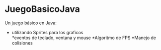 # JuegoBasicoJava
Un juego básico en Java:
* utilizando Sprites para los graficos  
*eventos de teclado, ventana y mouse
*Algoritmo de FPS
*Manejo de colisiones

